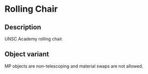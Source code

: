 # Rolling Chair

## Description

UNSC Academy rolling chair.

## Object variant

MP objects are non-telescoping and material swaps are not allowed.
